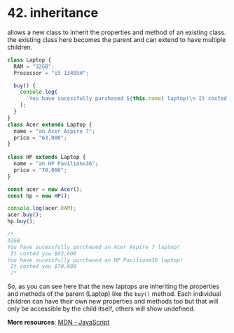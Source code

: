 # 42. inheritance 
allows a new class to inherit the properties and method of an existing class. the existing class here becomes the parent and can extend to have multiple children. 
```js
class Laptop {
  RAM = "32GB";
  Processor = "i5 13405H";

  buy() {
    console.log(
      `You have sucessfully purchased ${this.name} laptop!\n It costed you $${this.price}`
    );
  }
}  
class Acer extends Laptop {
  name = "an Acer Aspire 7";
  price = "63,000";
}
 
class HP extends Laptop {
  name = "an HP Pavilionx36";
  price = "70,000";
}

const acer = new Acer();
const hp = new HP();

console.log(acer.RAM);
acer.buy();
hp.buy();

/* 
32GB
You have sucessfully purchased an Acer Aspire 7 laptop!
 It costed you $63,000
You have sucessfully purchased an HP Pavilionx36 laptop!
 It costed you $70,000
 /* 
```
So, as you can see here that the new laptops are inheriting the properties and methods of the parent (Laptop) like the `buy()` method. Each individual children can have their own new properties and methods too but that will only be accessible by the child itself, others will show undefined.

**More resources**: [MDN - JavaScript](https://developer.mozilla.org/en-US/docs/Web/JavaScript)